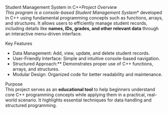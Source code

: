 Student Management System in C++*Project Overview  
This program is a console-based Student Management System** developed in C++ using fundamental programming concepts such as functions, arrays, and structures. It allows users to efficiently manage student records, including details like **names, IDs, grades, and other relevant data** through an interactive menu-driven interface.  

Key Features
- Data Management: Add, view, update, and delete student records.  
- User-Friendly Interface: Simple and intuitive console-based navigation.  
- Structured Approach:** Demonstrates proper use of C++ functions, arrays, and structures.  
- Modular Design: Organized code for better readability and maintenance.  

Purpose  
This project serves as an **educational tool** to help beginners understand core C++ programming concepts while applying them in a practical, real-world scenario. It highlights essential techniques for data handling and structured programming.  
